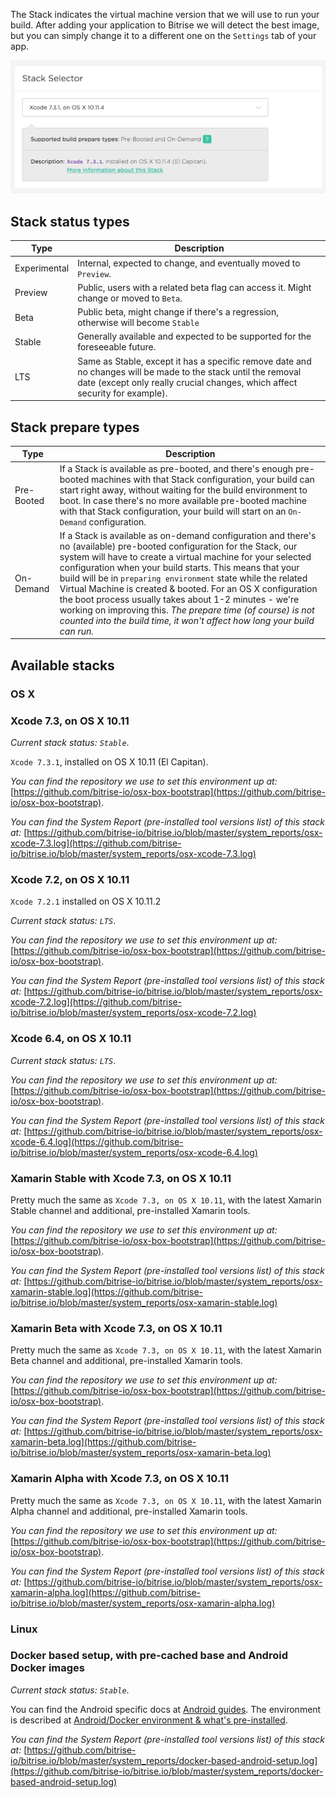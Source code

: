 The Stack indicates the virtual machine version that we will use to run your build. After adding your application to Bitrise we will detect the best image, but you can simply change it to a different one on the `Settings` tab of your app.

![Screenshot](/img/infrastructure/stack_selector.png)

## Stack status types

| Type | Description |
|---|---|
| Experimental  | Internal, expected to change, and eventually moved to `Preview`. |
| Preview | Public, users with a related beta flag can access it. Might change or moved to `Beta`. |
| Beta | Public beta, might change if there's a regression, otherwise will become `Stable` |
| Stable | Generally available and expected to be supported for the foreseeable future. |
| LTS | Same as Stable, except it has a specific remove date and no changes will be made to the stack until the removal date (except only really crucial changes, which affect security for example). |

## Stack prepare types

| Type | Description |
|---|---|
| Pre-Booted | If a Stack is available as pre-booted, and there's enough pre-booted machines with that Stack configuration, your build can start right away, without waiting for the build environment to boot. In case there's no more available pre-booted machine with that Stack configuration, your build will start on an `On-Demand` configuration. |
| On-Demand | If a Stack is available as on-demand configuration and there's no (available) pre-booted configuration for the Stack, our system will have to create a virtual machine for your selected configuration when your build starts. This means that your build will be in `preparing environment` state while the related Virtual Machine is created & booted. For an OS X configuration the boot process usually takes about 1-2 minutes - we're working on improving this. *The prepare time (of course) is not counted into the build time, it won't affect how long your build can run.* |

## Available stacks

### OS X

### Xcode 7.3, on OS X 10.11

*Current stack status: `Stable`*.

`Xcode 7.3.1`, installed on OS X 10.11 (El Capitan).

*You can find the repository we use to set this environment up at:* [https://github.com/bitrise-io/osx-box-bootstrap](https://github.com/bitrise-io/osx-box-bootstrap).

*You can find the System Report (pre-installed tool versions list) of this stack at:* [https://github.com/bitrise-io/bitrise.io/blob/master/system_reports/osx-xcode-7.3.log](https://github.com/bitrise-io/bitrise.io/blob/master/system_reports/osx-xcode-7.3.log)

### Xcode 7.2, on OS X 10.11

`Xcode 7.2.1` installed on OS X 10.11.2

*Current stack status: `LTS`*.

*You can find the repository we use to set this environment up at:* [https://github.com/bitrise-io/osx-box-bootstrap](https://github.com/bitrise-io/osx-box-bootstrap).

*You can find the System Report (pre-installed tool versions list) of this stack at:* [https://github.com/bitrise-io/bitrise.io/blob/master/system_reports/osx-xcode-7.2.log](https://github.com/bitrise-io/bitrise.io/blob/master/system_reports/osx-xcode-7.2.log)

### Xcode 6.4, on OS X 10.11

*Current stack status: `LTS`*.

*You can find the repository we use to set this environment up at:* [https://github.com/bitrise-io/osx-box-bootstrap](https://github.com/bitrise-io/osx-box-bootstrap).

*You can find the System Report (pre-installed tool versions list) of this stack at:* [https://github.com/bitrise-io/bitrise.io/blob/master/system_reports/osx-xcode-6.4.log](https://github.com/bitrise-io/bitrise.io/blob/master/system_reports/osx-xcode-6.4.log)

### Xamarin Stable with Xcode 7.3, on OS X 10.11

Pretty much the same as `Xcode 7.3, on OS X 10.11`, with the latest Xamarin Stable channel and additional, pre-installed Xamarin tools.

*You can find the repository we use to set this environment up at:* [https://github.com/bitrise-io/osx-box-bootstrap](https://github.com/bitrise-io/osx-box-bootstrap).

*You can find the System Report (pre-installed tool versions list) of this stack at:* [https://github.com/bitrise-io/bitrise.io/blob/master/system_reports/osx-xamarin-stable.log](https://github.com/bitrise-io/bitrise.io/blob/master/system_reports/osx-xamarin-stable.log)

### Xamarin Beta with Xcode 7.3, on OS X 10.11

Pretty much the same as `Xcode 7.3, on OS X 10.11`, with the latest Xamarin Beta channel and additional, pre-installed Xamarin tools.

*You can find the repository we use to set this environment up at:* [https://github.com/bitrise-io/osx-box-bootstrap](https://github.com/bitrise-io/osx-box-bootstrap).

*You can find the System Report (pre-installed tool versions list) of this stack at:* [https://github.com/bitrise-io/bitrise.io/blob/master/system_reports/osx-xamarin-beta.log](https://github.com/bitrise-io/bitrise.io/blob/master/system_reports/osx-xamarin-beta.log)

### Xamarin Alpha with Xcode 7.3, on OS X 10.11

Pretty much the same as `Xcode 7.3, on OS X 10.11`, with the latest Xamarin Alpha channel and additional, pre-installed Xamarin tools.

*You can find the repository we use to set this environment up at:* [https://github.com/bitrise-io/osx-box-bootstrap](https://github.com/bitrise-io/osx-box-bootstrap).

*You can find the System Report (pre-installed tool versions list) of this stack at:* [https://github.com/bitrise-io/bitrise.io/blob/master/system_reports/osx-xamarin-alpha.log](https://github.com/bitrise-io/bitrise.io/blob/master/system_reports/osx-xamarin-alpha.log)

### Linux

### Docker based setup, with pre-cached base and Android Docker images

*Current stack status: `Stable`*.

You can find the Android specific docs at [Android guides](doc:android-beta).
The environment is described at [Android/Docker environment & what's pre-installed](doc:android-environment-whats-pre-installed).

*You can find the System Report (pre-installed tool versions list) of this stack at:* [https://github.com/bitrise-io/bitrise.io/blob/master/system_reports/docker-based-android-setup.log](https://github.com/bitrise-io/bitrise.io/blob/master/system_reports/docker-based-android-setup.log)
